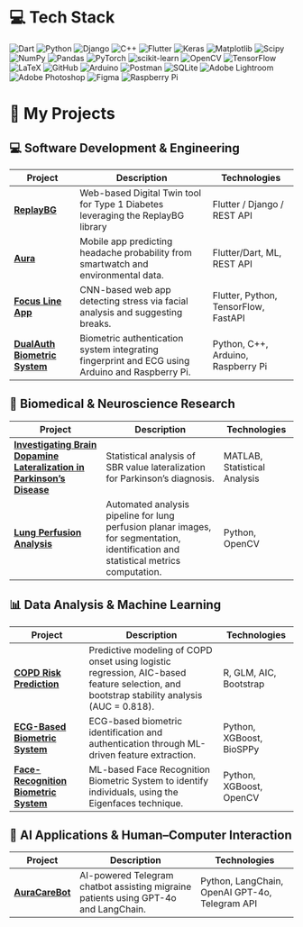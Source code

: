 # 💻 Tech Stack
![Dart](https://img.shields.io/badge/dart-%230175C2.svg?style=flat&logo=dart&logoColor=white)
![Python](https://img.shields.io/badge/python-3670A0?style=flat&logo=python&logoColor=ffdd54)
![Django](https://img.shields.io/badge/Django-%23092E20.svg?style=flat&logo=django&logoColor=white)
![C++](https://img.shields.io/badge/c%2B%2B-%2300599C.svg?style=flat&logo=c%2B%2B&logoColor=white)
![Flutter](https://img.shields.io/badge/Flutter-%2302569B.svg?style=flat&logo=Flutter&logoColor=white)
![Keras](https://img.shields.io/badge/Keras-%23D00000.svg?style=flat&logo=Keras&logoColor=white)
![Matplotlib](https://img.shields.io/badge/Matplotlib-%23ffffff.svg?style=flat&logo=Matplotlib&logoColor=black)
![Scipy](https://img.shields.io/badge/SciPy-%230C55A5.svg?style=flat&logo=scipy&logoColor=%white)
![NumPy](https://img.shields.io/badge/numpy-%23013243.svg?style=flat&logo=numpy&logoColor=white)
![Pandas](https://img.shields.io/badge/pandas-%23150458.svg?style=flat&logo=pandas&logoColor=white)
![PyTorch](https://img.shields.io/badge/PyTorch-%23EE4C2C.svg?style=flat&logo=PyTorch&logoColor=white)
![scikit-learn](https://img.shields.io/badge/scikit--learn-%23F7931E.svg?style=flat&logo=scikit-learn&logoColor=white)
![OpenCV](https://img.shields.io/badge/OpenCV-5C3EE8?style=flat&logo=opencv&logoColor=white)
![TensorFlow](https://img.shields.io/badge/TensorFlow-FF6F00?style=flat&logo=tensorflow&logoColor=white)
![LaTeX](https://img.shields.io/badge/latex-%23008080.svg?style=flat&logo=latex&logoColor=white)
![GitHub](https://img.shields.io/badge/github-%23121011.svg?style=flat&logo=github&logoColor=white)
![Arduino](https://img.shields.io/badge/-Arduino-00979D?style=flat&logo=Arduino&logoColor=white)
![Postman](https://img.shields.io/badge/Postman-FF6C37?style=flat&logo=postman&logoColor=white)
![SQLite](https://img.shields.io/badge/sqlite-%2307405e.svg?style=flat&logo=sqlite&logoColor=white)
![Adobe Lightroom](https://img.shields.io/badge/Adobe%20Lightroom-31A8FF.svg?style=flat&logo=Adobe%20Lightroom&logoColor=white)
![Adobe Photoshop](https://img.shields.io/badge/adobe%20photoshop-%2331A8FF.svg?style=flat&logo=adobe%20photoshop&logoColor=white)
![Figma](https://img.shields.io/badge/figma-%23F24E1E.svg?style=flat&logo=figma&logoColor=white)
![Raspberry Pi](https://img.shields.io/badge/Raspberry%20Pi-A22846?style=flat&logo=raspberry-pi&logoColor=white)


# 🧩 My Projects

## 💻 Software Development & Engineering
| Project | Description | Technologies |
|----------|-------------|---------------|
| [**ReplayBG**](https://replaybg.duckdns.org/) | Web-based Digital Twin tool for Type 1 Diabetes leveraging the ReplayBG library | Flutter / Django / REST API |
| [**Aura**](https://github.com/pietroruzzante/aura) | Mobile app predicting headache probability from smartwatch and environmental data. | Flutter/Dart, ML, REST API |
| [**Focus Line App**](https://github.com/pietroruzzante/focus-line-app) | CNN-based web app detecting stress via facial analysis and suggesting breaks. | Flutter, Python, TensorFlow, FastAPI |
| [**DualAuth Biometric System**](https://github.com/annaghiotto/DualAuth-Biometric-System) | Biometric authentication system integrating fingerprint and ECG using Arduino and Raspberry Pi. | Python, C++, Arduino, Raspberry Pi |


## 🔬 Biomedical & Neuroscience Research
| Project | Description | Technologies |
|----------|-------------|---------------|
| [**Investigating Brain Dopamine Lateralization in Parkinson’s Disease**](https://github.com/pietroruzzante/brain-dopamine-lateralization-in-parkinson-disease) | Statistical analysis of SBR value lateralization for Parkinson’s diagnosis. | MATLAB, Statistical Analysis |
| [**Lung Perfusion Analysis**](https://github.com/annaghiotto/Lung-Perfusion-Analysis) | Automated analysis pipeline for lung perfusion planar images, for segmentation, identification and statistical metrics computation. | Python, OpenCV |


## 📊 Data Analysis & Machine Learning
| Project | Description | Technologies |
|----------|-------------|---------------|
| [**COPD Risk Prediction**](https://github.com/annaghiotto/copd-risk-prediction) | Predictive modeling of COPD onset using logistic regression, AIC-based feature selection, and bootstrap stability analysis (AUC = 0.818). | R, GLM, AIC, Bootstrap |
| [**ECG-Based Biometric System**](https://github.com/annaghiotto/ECG-Based-Biometric-System) | ECG-based biometric identification and authentication through ML-driven feature extraction. | Python, XGBoost, BioSPPy |
| [**Face-Recognition Biometric System**](https://github.com/annaghiotto/Face-Recognition-Biometric-System) | ML-based Face Recognition Biometric System to identify individuals, using the Eigenfaces technique. | Python, XGBoost, OpenCV |


## 🧠 AI Applications & Human–Computer Interaction
| Project | Description | Technologies |
|----------|-------------|---------------|
| [**AuraCareBot**](https://github.com/annaghiotto/AuraCareBot) | AI-powered Telegram chatbot assisting migraine patients using GPT-4o and LangChain. | Python, LangChain, OpenAI GPT-4o, Telegram API |

